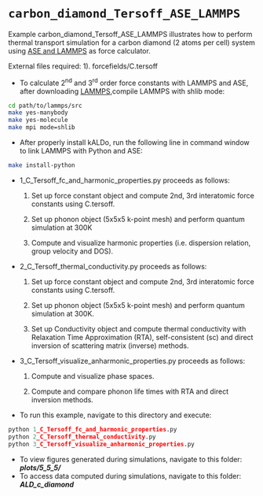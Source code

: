 # `carbon_diamond_Tersoff_ASE_LAMMPS`

Example carbon_diamond_Tersoff_ASE_LAMMPS illustrates how to perform thermal transport simulation for a carbon 
diamond (2 atoms per cell) system using [ASE and LAMMPS](https://wiki.fysik.dtu.dk/ase/_modules/ase/calculators/lammpslib.html) as force calculator.

External files required: 
		       1). forcefields/C.tersoff

- To calculate 2<sup>nd</sup> and 3<sup>rd</sup> order force constants with LAMMPS and ASE, after downloading [LAMMPS](https://lammps.sandia.gov/),compile LAMMPS with shlib mode:
```bash
cd path/to/lammps/src
make yes-manybody
make yes-molecule
make mpi mode=shlib
```
- After properly install kALDo, run the following line in command window to link LAMMPS with Python and ASE:
```bash
make install-python				
```

- 1_C_Tersoff_fc_and_harmonic_properties.py proceeds as follows:
	
    1. Set up force constant object and compute 2nd, 3rd interatomic force constants using C.tersoff.

    2. Set up phonon object (5x5x5 k-point mesh) and perform quantum simulation at 300K
     
    3. Compute and visualize harmonic properties (i.e. dispersion relation, group velocity and DOS). 
			      
-  2_C_Tersoff_thermal_conductivity.py proceeds as follows:

    1. Set up force constant object and compute 2nd, 3rd interatomic force constants using C.tersoff.

    2. Set up phonon object (5x5x5 k-point mesh) and perform quantum simulation at 300K.

    3. Set up Conductivity object and compute thermal conductivity with Relaxation Time Approximation (RTA), 
				self-consistent (sc) and direct inversion of scattering matrix (inverse) methods.

-  3_C_Tersoff_visualize_anharmonic_properties.py proceeds as follows:

    1. Compute and visualize phase spaces.
			
	2. Compute and compare phonon life times with RTA and direct inversion methods.


- To run this example, navigate to this directory and execute:

```python
python 1_C_Tersoff_fc_and_harmonic_properties.py
python 2_C_Tersoff_thermal_conductivity.py
python 3_C_Tersoff_visualize_anharmonic_properties.py
```
- To view figures generated during simulations, navigate to this folder: ***plots/5_5_5/***
- To access data computed during simulations, navigate to this folder: ***ALD_c_diamond***

 
